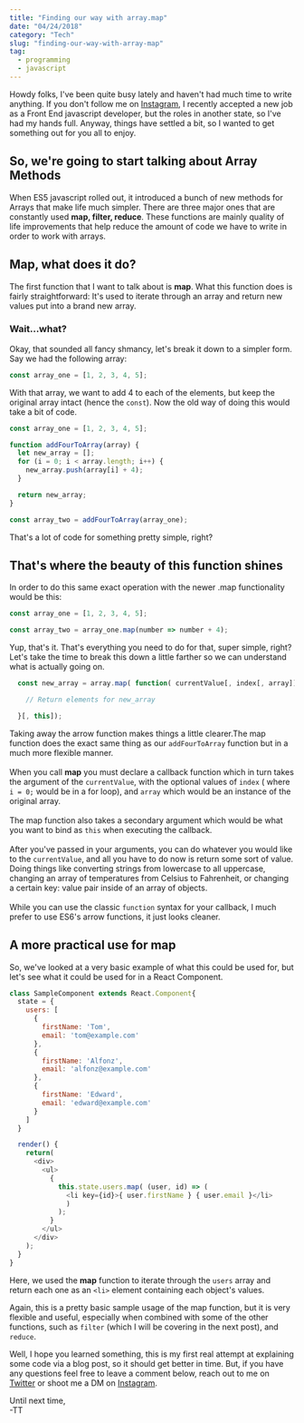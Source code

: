 ```yaml
---
title: "Finding our way with array.map"
date: "04/24/2018"
category: "Tech"
slug: "finding-our-way-with-array-map"
tag:
  - programming
  - javascript
---
```


Howdy folks, I've been quite busy lately and haven't had much time to write anything. If you don't follow me on [Instagram](https://instagram.com/tallestthomas), I recently accepted a new job
as a Front End javascript developer, but the roles in another state, so I've had my hands full. Anyway, things have settled a bit, so I wanted to get something out for you all to enjoy.

## So, we're going to start talking about Array Methods

When ES5 javascript rolled out, it introduced a bunch of new methods for Arrays that make life much simpler. There are three major ones that are constantly used **map, filter, reduce**. These functions are mainly quality of life improvements that help reduce the amount of code we have to write in order to work with arrays.

## Map, what does it do?

The first function that I want to talk about is **map**. What this function does is fairly straightforward: It's used to iterate through an array and return new values put into a brand new array.

### Wait...what?

Okay, that sounded all fancy shmancy, let's break it down to a simpler form. Say we had the following array:

```javascript
const array_one = [1, 2, 3, 4, 5];
```

With that array, we want to add 4 to each of the elements, but keep the
original array intact (hence the `const`). Now the old way of doing this
would take a bit of code.

```javascript
const array_one = [1, 2, 3, 4, 5];

function addFourToArray(array) {
  let new_array = [];
  for (i = 0; i < array.length; i++) {
    new_array.push(array[i] + 4);
  }

  return new_array;
}

const array_two = addFourToArray(array_one);
```

That's a lot of code for something pretty simple, right?

## That's where the beauty of this function shines

In order to do this same exact operation with the newer .map functionality would
be this:

```javascript
const array_one = [1, 2, 3, 4, 5];

const array_two = array_one.map(number => number + 4);
```

Yup, that's it. That's everything you need to do for that, super simple, right?
Let's take the time to break this down a little farther so we can understand what is actually going on.

```javascript
  const new_array = array.map( function( currentValue[, index[, array]]){

    // Return elements for new_array

  }[, this]);
```

Taking away the arrow function makes things a little clearer.The map function does the exact same thing as our `addFourToArray` function but in a much more flexible manner.
<br />
<br />
When you call **map** you must declare a callback function which in turn takes the argument of the `currentValue`, with the optional values of
`index` ( where `i = 0;` would be in a for loop), and `array` which would be an instance of the original array.
<br />
<br />
The map function also takes a secondary argument which
would be what you want to bind as `this` when executing the callback.
<br />
<br />
After you've passed in your arguments, you can do whatever you would like to the
`currentValue`, and all you have to do now is return some sort of value. Doing
things like converting strings from lowercase to all uppercase, changing an array of temperatures from Celsius to Fahrenheit, or changing a certain key: value
pair inside of an array of objects.
<br />
<br />
While you can use the classic `function` syntax for your callback, I much
prefer to use ES6's arrow functions, it just looks cleaner.

## A more practical use for map

So, we've looked at a very basic example of what this could be used for, but
let's see what it could be used for in a React Component.

```javascript
class SampleComponent extends React.Component{
  state = {
    users: [
      {
        firstName: 'Tom',
        email: 'tom@example.com'
      },
      {
        firstName: 'Alfonz',
        email: 'alfonz@example.com'
      },
      {
        firstName: 'Edward',
        email: 'edward@example.com'
      }
    ]
  }

  render() {
    return(
      <div>
        <ul>
          {
            this.state.users.map( (user, id) => (
              <li key={id}>{ user.firstName } { user.email }</li>
              )
            );
          }
        </ul>
      </div>
    );
  }
}
```

Here, we used the **map** function to iterate through the `users` array and
return each one as an `<li>` element containing each object's values.

Again, this is a pretty basic sample usage of the map function, but it is very flexible and useful, especially when combined with some of the other functions, such as `filter` (which I will be covering in the next post), and `reduce`.

Well, I hope you learned something, this is my first real attempt at
explaining some code via a blog post, so it should get better in time. But, if you have any questions feel free to leave a comment below, reach out to me on [Twitter](https://twitter.com/tallestthomas) or shoot me a DM on [Instagram](https://instagram.com/tallestthomas).

Until next time,<br/>
-TT
